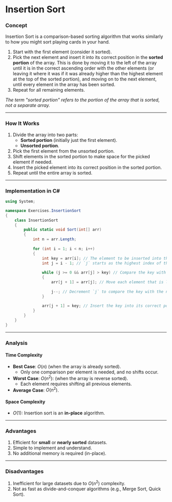 # Insertion Sort

### Concept

Insertion Sort is a comparison-based sorting algorithm that works similarly to how you might sort playing cards in your hand.

1. Start with the first element (consider it sorted).
2. Pick the next element and insert it into its correct position in the **sorted portion** of the array. This is done by moving it to the left of the array until it is in the correct ascending order with the other elements (or leaving it where it was if it was already higher than the highest element at the top of the sorted portion), and moving on to the next element, until every element in the array has been sorted.
3. Repeat for all remaining elements.

*The term "sorted portion" refers to the portion of the array that is sorted, not a separate array.*

___

### How It Works

1. Divide the array into two parts:
   * **Sorted portion** (initially just the first element).
   * **Unsorted portion**.
2. Pick the first element from the unsorted portion.
3. Shift elements in the sorted portion to make space for the picked element if needed.
4. Insert the picked element into its correct position in the sorted portion.
5. Repeat until the entire array is sorted.

___

### Implementation in C#

```csharp
using System;

namespace Exercises.InsertionSort
{
    class InsertionSort
    {
        public static void Sort(int[] arr)
        {
            int n = arr.Length;
            
            for (int i = 1; i < n; i++)
            {
                int key = arr[i]; // The element to be inserted into the sorted portion, which is at the lowest index of the unsorted portion
                int j = i - 1; // `j` starts as the highest index of the sorted portion of the array
                
                while (j >= 0 && arr[j] > key) // Compare the key with each element in the sorted portion (in order of descending indexes) until an element smaller than or equal to the key is found, or the beginning of the array is reached
                {
                    arr[j + 1] = arr[j]; // Move each element that is larger than the key to the right (to make room for the key which will be inserted at a lower index). Assigning a new value to the initial position of the key does not matter as it has been copied to the `key` variable.
                    
                    j--; // Decrement `j` to compare the key with the next element in the sorted portion
                }
                
                arr[j + 1] = key; // Insert the key into its correct position. Since `j` was just decremented, the correct index is `j + 1`. Or, if the `while` loop was never entered, it is essentially just rewriting the key back to its original position.
            }
        }
    }
}
```

___

### Analysis

#### Time Complexity

* **Best Case**: $O(n)$ (when the array is already sorted).
  * Only one comparison per element is needed, and no shifts occur.
* **Worst Case**: $O(n^2)$: (when the array is reverse sorted).
  * Each element requires shifting all previous elements.
* **Average Case**: $O(n^2)$.

#### Space Complexity

* $O(1)$: Insertion sort is an **in-place** algorithm.

___

### Advantages

1. Efficient for **small** or **nearly sorted** datasets.
2. Simple to implement and understand.
3. No additional memory is required (in-place).

___

### Disadvantages

1. Inefficient for large datasets due to $O(n^2)$ complexity.
2. Not as fast as divide-and-conquer algorithms (e.g., Merge Sort, Quick Sort).